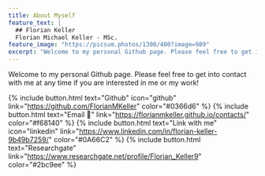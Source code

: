 ```yaml
---
title: About Myself
feature_text: |
  ## Florian Keller
  Florian Michael Keller - MSc.
feature_image: "https://picsum.photos/1300/400?image=989"
excerpt: "Welcome to my personal Github page. Please feel free to get into contact with me at any time if you are interested in me or my work!"
---
```


Welcome to my personal Github page. Please feel free to get into contact with me at any time if you are interested in me or my work!

{% include button.html text="Github" icon="github" link="https://github.com/FlorianMKeller" color="#0366d6" %} {% include button.html text="Email 📩" link="https://florianmkeller.github.io/contacts/" color="#f68140" %} {% include button.html text="Link with me" icon="linkedin" link="https://www.linkedin.com/in/florian-keller-9b49b7259/" color="#0A66C2" %} {% include button.html text="Researchgate" link="https://www.researchgate.net/profile/Florian_Keller9" color="#2bc9ee" %}





